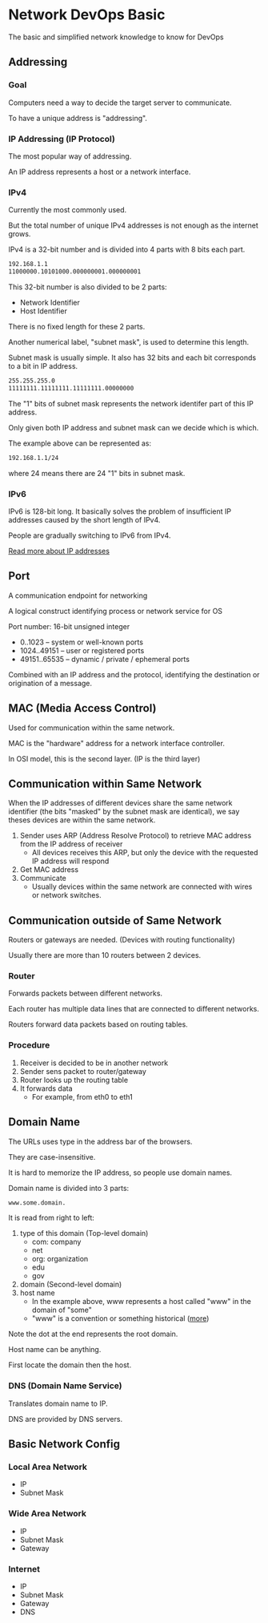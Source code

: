 # Network DevOps Basic

The basic and simplified network knowledge to know for DevOps

## Addressing

### Goal

Computers need a way to decide the target server to communicate.

To have a unique address is "addressing".

### IP Addressing (IP Protocol)

The most popular way of addressing.

An IP address represents a host or a network interface.

### IPv4

Currently the most commonly used.

But the total number of unique IPv4 addresses is not enough as the internet grows.

IPv4 is a 32-bit number and is divided into 4 parts with 8 bits each part.

```bash
192.168.1.1
11000000.10101000.000000001.000000001
```

This 32-bit number is also divided to be 2 parts:

* Network Identifier
* Host Identifier

There is no fixed length for these 2 parts.

Another numerical label, "subnet mask", is used to determine this length.

Subnet mask is usually simple. It also has 32 bits and each bit corresponds to a bit in IP address.

```bash
255.255.255.0
11111111.11111111.11111111.00000000
```

The "1" bits of subnet mask represents the network identifer part of this IP address. 

Only given both IP address and subnet mask can we decide which is which.

The example above can be represented as:

```bash
192.168.1.1/24
```

where 24 means there are 24 "1" bits in subnet mask.

### IPv6

IPv6 is 128-bit long. It basically solves the problem of insufficient IP addresses caused by the short length of IPv4.

People are gradually switching to IPv6 from IPv4.

[Read more about IP addresses](https://www.cisco.com/c/en/us/about/press/internet-protocol-journal/back-issues/table-contents-12/ip-addresses.html)

## Port

A communication endpoint for networking

A logical construct identifying process or network service for OS

Port number: 16-bit unsigned integer

* 0..1023      – system or well-known ports
* 1024..49151  – user or registered ports
* 49151..65535 – dynamic / private / ephemeral ports

Combined with an IP address and the protocol,
identifying the destination or origination of a message.

## MAC (Media Access Control)

Used for communication within the same network.

MAC is the "hardware" address for a network interface controller.

In OSI model, this is the second layer. (IP is the third layer)

## Communication within Same Network

When the IP addresses of different devices share the same network identifier
(the bits "masked" by the subnet mask are identical), we say theses devices
are within the same network.

1. Sender uses ARP (Address Resolve Protocol) to retrieve MAC address from the IP address of receiver
     * All devices receives this ARP, but only the device with the requested IP address will respond
2. Get MAC address
3. Communicate
     * Usually devices within the same network are connected with wires or network switches.

## Communication outside of Same Network

Routers or gateways are needed. (Devices with routing functionality)

Usually there are more than 10 routers between 2 devices.

### Router

Forwards packets between different networks.

Each router has multiple data lines that are connected to different networks.

Routers forward data packets based on routing tables.

### Procedure

1. Receiver is decided to be in another network
2. Sender sens packet to router/gateway
3. Router looks up the routing table
4. It forwards data
    * For example, from eth0 to eth1

## Domain Name

The URLs uses type in the address bar of the browsers.

They are case-insensitive.

It is hard to memorize the IP address, so people use domain names.

Domain name is divided into 3 parts:

```bash
www.some.domain.
```

It is read from right to left:

1. type of this domain (Top-level domain)
    * com: company
    * net
    * org: organization
    * edu
    * gov
2. domain (Second-level domain)
3. host name
    * In the example above, www represents a host called "www" in the domain of "some"
    * "www" is a convention or something historical ([more](https://serverfault.com/questions/145777/what-s-the-point-in-having-www-in-a-url))

Note the dot at the end represents the root domain.

Host name can be anything.

First locate the domain then the host.

### DNS (Domain Name Service)

Translates domain name to IP.

DNS are provided by DNS servers.

## Basic Network Config

### Local Area Network

* IP
* Subnet Mask

### Wide Area Network

* IP
* Subnet Mask
* Gateway

### Internet

* IP
* Subnet Mask
* Gateway
* DNS